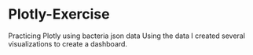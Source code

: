 # Plotly-Exercise
Practicing Plotly using bacteria json data
Using the data I created several visualizations to create a dashboard.
